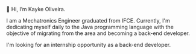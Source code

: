  👋 Hi, I’m Kayke Oliveira. 

I am a Mechatronics Engineer graduated from IFCE.
Currently, I'm dedicating myself daily to the Java programming language with the objective of migrating from the area and becoming a back-end developer.

I'm looking for an internship opportunity as a back-end developer.



